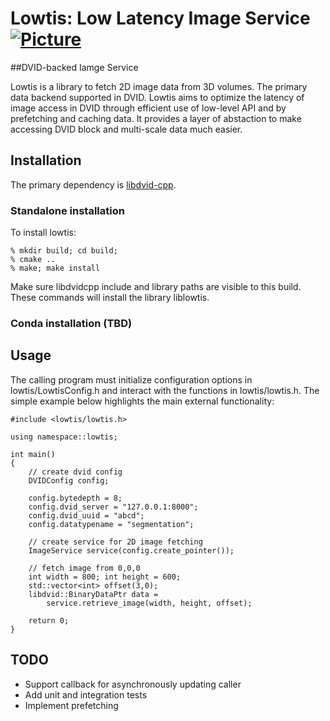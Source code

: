 # Lowtis: Low Latency Image Service [![Picture](https://raw.github.com/janelia-flyem/janelia-flyem.github.com/master/images/HHMI_Janelia_Color_Alternate_180x40.png)](http://www.janelia.org)
##DVID-backed Iamge Service

Lowtis is a library to fetch 2D image data from 3D volumes.  The primary data backend supported
in DVID.  Lowtis aims to optimize the latency of image access in DVID through efficient use of
low-level API and by prefetching and caching data.  It provides a layer of abstaction
to make accessing DVID block and multi-scale data much easier.

## Installation

The primary dependency is [libdvid-cpp](https://github.com/janelia-flyem/libdvid-cpp).

### Standalone installation

To install lowtis:

    % mkdir build; cd build;
    % cmake ..
    % make; make install

Make sure libdvidcpp include and library paths are visible to this build.
These commands will install the library liblowtis. 

### Conda installation (TBD)

## Usage

The calling program must initialize configuration options in lowtis/LowtisConfig.h
and interact with the functions in lowtis/lowtis.h.  The simple example below
highlights the main external functionality:

    #include <lowtis/lowtis.h>

    using namespace::lowtis;

    int main()
    {
        // create dvid config
        DVIDConfig config;
        
        config.bytedepth = 8;
        config.dvid_server = "127.0.0.1:8000";
        config.dvid_uuid = "abcd";
        config.datatypename = "segmentation";
        
        // create service for 2D image fetching
        ImageService service(config.create_pointer());

        // fetch image from 0,0,0
        int width = 800; int height = 600;
        std::vector<int> offset(3,0);
        libdvid::BinaryDataPtr data = 
            service.retrieve_image(width, height, offset);

        return 0;
    }

## TODO

* Support callback for asynchronously updating caller
* Add unit and integration tests
* Implement prefetching




